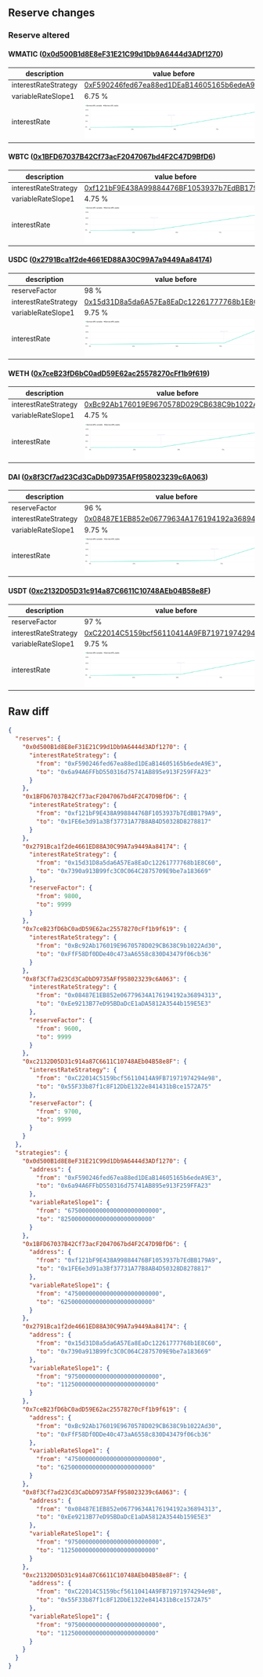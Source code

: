 ## Reserve changes

### Reserve altered

#### WMATIC ([0x0d500B1d8E8eF31E21C99d1Db9A6444d3ADf1270](https://polygonscan.com/address/0x0d500B1d8E8eF31E21C99d1Db9A6444d3ADf1270))

| description | value before | value after |
| --- | --- | --- |
| interestRateStrategy | [0xF590246fed67ea88ed1DEaB14605165b6edeA9E3](https://polygonscan.com/address/0xF590246fed67ea88ed1DEaB14605165b6edeA9E3) | [0x6a94A6FFbD550316d75741AB895e913F259FFA23](https://polygonscan.com/address/0x6a94A6FFbD550316d75741AB895e913F259FFA23) |
| variableRateSlope1 | 6.75 % | 8.25 % |
| interestRate | ![before](/.assets/6c3ce91b32b481ec0786abcf3b7a167a1573db7f.svg) | ![after](/.assets/f89c969005021ca7b9743d065391c57d66cc9be3.svg) |

#### WBTC ([0x1BFD67037B42Cf73acF2047067bd4F2C47D9BfD6](https://polygonscan.com/address/0x1BFD67037B42Cf73acF2047067bd4F2C47D9BfD6))

| description | value before | value after |
| --- | --- | --- |
| interestRateStrategy | [0xf121bF9E438A99884476BF1053937b7EdBB179A9](https://polygonscan.com/address/0xf121bF9E438A99884476BF1053937b7EdBB179A9) | [0x1FE6e3d91a3Bf37731A77B8AB4D50328D8278817](https://polygonscan.com/address/0x1FE6e3d91a3Bf37731A77B8AB4D50328D8278817) |
| variableRateSlope1 | 4.75 % | 6.25 % |
| interestRate | ![before](/.assets/dc50cbd8c03de754c9c1af896e24493201cc3559.svg) | ![after](/.assets/d8086786791314945878c8ed6dcc4c94e5881481.svg) |

#### USDC ([0x2791Bca1f2de4661ED88A30C99A7a9449Aa84174](https://polygonscan.com/address/0x2791Bca1f2de4661ED88A30C99A7a9449Aa84174))

| description | value before | value after |
| --- | --- | --- |
| reserveFactor | 98 % | 99.99 % |
| interestRateStrategy | [0x15d31D8a5da6A57Ea8EaDc12261777768b1E8C60](https://polygonscan.com/address/0x15d31D8a5da6A57Ea8EaDc12261777768b1E8C60) | [0x7390a913B99fc3C0C064C2875709E9be7a183669](https://polygonscan.com/address/0x7390a913B99fc3C0C064C2875709E9be7a183669) |
| variableRateSlope1 | 9.75 % | 11.25 % |
| interestRate | ![before](/.assets/df4a7d9cc3f6a6d30ec065c93141fe49eee42c4d.svg) | ![after](/.assets/abedf4afd5084c01c3adcdc5b8f4eee6095dcfa8.svg) |

#### WETH ([0x7ceB23fD6bC0adD59E62ac25578270cFf1b9f619](https://polygonscan.com/address/0x7ceB23fD6bC0adD59E62ac25578270cFf1b9f619))

| description | value before | value after |
| --- | --- | --- |
| interestRateStrategy | [0xBc92Ab176019E9670578D029CB638C9b1022Ad30](https://polygonscan.com/address/0xBc92Ab176019E9670578D029CB638C9b1022Ad30) | [0xFfF58Df0DDe40c473aA6558c830D43479f06cb36](https://polygonscan.com/address/0xFfF58Df0DDe40c473aA6558c830D43479f06cb36) |
| variableRateSlope1 | 4.75 % | 6.25 % |
| interestRate | ![before](/.assets/5d3a3114d827b817a09ba93dab4a7caff4a768cf.svg) | ![after](/.assets/f78b64acb67ea422abc0a7cab9be859cfaa6851c.svg) |

#### DAI ([0x8f3Cf7ad23Cd3CaDbD9735AFf958023239c6A063](https://polygonscan.com/address/0x8f3Cf7ad23Cd3CaDbD9735AFf958023239c6A063))

| description | value before | value after |
| --- | --- | --- |
| reserveFactor | 96 % | 99.99 % |
| interestRateStrategy | [0x08487E1EB852e06779634A176194192a36894313](https://polygonscan.com/address/0x08487E1EB852e06779634A176194192a36894313) | [0xEe9213B77eD95BDaDcE1aDA5812A3544b159E5E3](https://polygonscan.com/address/0xEe9213B77eD95BDaDcE1aDA5812A3544b159E5E3) |
| variableRateSlope1 | 9.75 % | 11.25 % |
| interestRate | ![before](/.assets/4bbdb7d641ac53393afda2d993e24109f61f61a1.svg) | ![after](/.assets/f8796b83937e1ee85d5683643bca20a8da92ece0.svg) |

#### USDT ([0xc2132D05D31c914a87C6611C10748AEb04B58e8F](https://polygonscan.com/address/0xc2132D05D31c914a87C6611C10748AEb04B58e8F))

| description | value before | value after |
| --- | --- | --- |
| reserveFactor | 97 % | 99.99 % |
| interestRateStrategy | [0xC22014C5159bcf56110414A9FB71971974294e98](https://polygonscan.com/address/0xC22014C5159bcf56110414A9FB71971974294e98) | [0x55F33b87f1c8F12DbE1322e841431bBce1572A75](https://polygonscan.com/address/0x55F33b87f1c8F12DbE1322e841431bBce1572A75) |
| variableRateSlope1 | 9.75 % | 11.25 % |
| interestRate | ![before](/.assets/629673f8cf1a36a93dc0ebfe1dd5da5b11ead5be.svg) | ![after](/.assets/cbb6d69c16e942f7a9716ce6235797558b476b47.svg) |

## Raw diff

```json
{
  "reserves": {
    "0x0d500B1d8E8eF31E21C99d1Db9A6444d3ADf1270": {
      "interestRateStrategy": {
        "from": "0xF590246fed67ea88ed1DEaB14605165b6edeA9E3",
        "to": "0x6a94A6FFbD550316d75741AB895e913F259FFA23"
      }
    },
    "0x1BFD67037B42Cf73acF2047067bd4F2C47D9BfD6": {
      "interestRateStrategy": {
        "from": "0xf121bF9E438A99884476BF1053937b7EdBB179A9",
        "to": "0x1FE6e3d91a3Bf37731A77B8AB4D50328D8278817"
      }
    },
    "0x2791Bca1f2de4661ED88A30C99A7a9449Aa84174": {
      "interestRateStrategy": {
        "from": "0x15d31D8a5da6A57Ea8EaDc12261777768b1E8C60",
        "to": "0x7390a913B99fc3C0C064C2875709E9be7a183669"
      },
      "reserveFactor": {
        "from": 9800,
        "to": 9999
      }
    },
    "0x7ceB23fD6bC0adD59E62ac25578270cFf1b9f619": {
      "interestRateStrategy": {
        "from": "0xBc92Ab176019E9670578D029CB638C9b1022Ad30",
        "to": "0xFfF58Df0DDe40c473aA6558c830D43479f06cb36"
      }
    },
    "0x8f3Cf7ad23Cd3CaDbD9735AFf958023239c6A063": {
      "interestRateStrategy": {
        "from": "0x08487E1EB852e06779634A176194192a36894313",
        "to": "0xEe9213B77eD95BDaDcE1aDA5812A3544b159E5E3"
      },
      "reserveFactor": {
        "from": 9600,
        "to": 9999
      }
    },
    "0xc2132D05D31c914a87C6611C10748AEb04B58e8F": {
      "interestRateStrategy": {
        "from": "0xC22014C5159bcf56110414A9FB71971974294e98",
        "to": "0x55F33b87f1c8F12DbE1322e841431bBce1572A75"
      },
      "reserveFactor": {
        "from": 9700,
        "to": 9999
      }
    }
  },
  "strategies": {
    "0x0d500B1d8E8eF31E21C99d1Db9A6444d3ADf1270": {
      "address": {
        "from": "0xF590246fed67ea88ed1DEaB14605165b6edeA9E3",
        "to": "0x6a94A6FFbD550316d75741AB895e913F259FFA23"
      },
      "variableRateSlope1": {
        "from": "67500000000000000000000000",
        "to": "82500000000000000000000000"
      }
    },
    "0x1BFD67037B42Cf73acF2047067bd4F2C47D9BfD6": {
      "address": {
        "from": "0xf121bF9E438A99884476BF1053937b7EdBB179A9",
        "to": "0x1FE6e3d91a3Bf37731A77B8AB4D50328D8278817"
      },
      "variableRateSlope1": {
        "from": "47500000000000000000000000",
        "to": "62500000000000000000000000"
      }
    },
    "0x2791Bca1f2de4661ED88A30C99A7a9449Aa84174": {
      "address": {
        "from": "0x15d31D8a5da6A57Ea8EaDc12261777768b1E8C60",
        "to": "0x7390a913B99fc3C0C064C2875709E9be7a183669"
      },
      "variableRateSlope1": {
        "from": "97500000000000000000000000",
        "to": "112500000000000000000000000"
      }
    },
    "0x7ceB23fD6bC0adD59E62ac25578270cFf1b9f619": {
      "address": {
        "from": "0xBc92Ab176019E9670578D029CB638C9b1022Ad30",
        "to": "0xFfF58Df0DDe40c473aA6558c830D43479f06cb36"
      },
      "variableRateSlope1": {
        "from": "47500000000000000000000000",
        "to": "62500000000000000000000000"
      }
    },
    "0x8f3Cf7ad23Cd3CaDbD9735AFf958023239c6A063": {
      "address": {
        "from": "0x08487E1EB852e06779634A176194192a36894313",
        "to": "0xEe9213B77eD95BDaDcE1aDA5812A3544b159E5E3"
      },
      "variableRateSlope1": {
        "from": "97500000000000000000000000",
        "to": "112500000000000000000000000"
      }
    },
    "0xc2132D05D31c914a87C6611C10748AEb04B58e8F": {
      "address": {
        "from": "0xC22014C5159bcf56110414A9FB71971974294e98",
        "to": "0x55F33b87f1c8F12DbE1322e841431bBce1572A75"
      },
      "variableRateSlope1": {
        "from": "97500000000000000000000000",
        "to": "112500000000000000000000000"
      }
    }
  }
}
```
